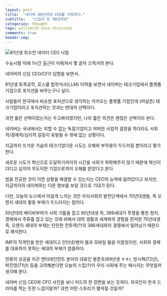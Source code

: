 ```yaml
---
layout: post
title:  "네이버 80년대생 CEO를 낙점하다."
subtitle:   "스킵이 된 90년대생"
categories: thought
tags: willsmith osca chrisrock
comments: true
header-img: 
---
```


![81년생 최수연 네이터 CEO 낙점](https://www.donga.com/news/article/all/20211117/110300686/2)
 
수능시험 덕에 1시간 출근이 미뤄져서 몇 글자 끄적거려 본다. 

네이버의 신임 CEO/CFO 임명을 보면서..

81년생 토목공학, 로스쿨 법학석사(LLM) 이력을 보면서 네이버는 테크기업에서 플랫폼 기업으로 포지션을 바꾸는구나 싶다. 

사람들이 한국에서 비슷한 포지션으로 생각하는 카카오는 플랫폼 기업인데 (어설픈) 테크기업이라고 포지션하는 것과는 반대의 선택이다. 

과연 옳은 선택이었는지는 두고봐야겠지만, 나의 짧은 의견은 괜찮은 선택이라 본다. 

네이버는 국내에서는 피할 수 없는 독점기업이고 어떠한 사업적 결정을 하더라도 사회적/경제적/심리적 갈등이 유발될 수 밖에 없는 상황이다. 

지금까지 뜨거운 가슴의 테크기업다운 시도는 오해와 부작용이 두드러질 뿐이라고 평가한다. 

새로운 시도가 혁신으로 도달하기까지의 시간을 사회가 허락해주지 않기 때문에 혁신이 더디고 심지어 무도덕한 기업으로까지 오해를 받았다고 본다. 

법을 전공한 것이 이런 상황을 해결할 수 있는지는 CEO의 능력에 달려있다고 보지만, 지금까지의 네이버와는 다른 행보를 보일 것으로 기대가 된다.

다만, 오늘의 뉴스에서 아쉽게 느끼는 것은 우리사회의 발전단계에서 70년대생들, 즉 오렌지 세대의 활동 부재가 두드러지는 점이다. 

50년대의 베이비부머가 사회 기틀을 잡고 60년대생 즉, 386세대가 투쟁을 통한 정치,경제에서 주류를 잡고 있는 것에 비해서 대학 생활과 세계화의 경험을 먼저한 70년대생 즉, 오렌지 세대의 부재는 탄탄한 전투력(?)의 386세대와의 경쟁에서 밀려났기 때문으로 해석한다.

IMF의 직격탄을 받은 세대이고 인터넷/벤처 붐과 모바일 붐을 이끌었지만, 사회와 경제를 대표하지 못하는 세대의 부재가 씁쓸하다. 

한류의 성공을 이끈 엔터테인먼트 분야의 대표인 봉준호(69년생 ㅎㅎ), 방시혁(72년), 박진영(71년) 등을 고려해본다면 오늘의 스킵(?)이 우리 사회에 주는 메시지는 무엇일까 생각해 본다.  

네이버 신임 CEO와 CFO 사진을 보니 미드의 한 장면을 보는 듯하다. 외국인이 한국 드라마를 찍는 듯한 느낌이랄까? 과연 어떤 스토리가 펼져질 것일까?
